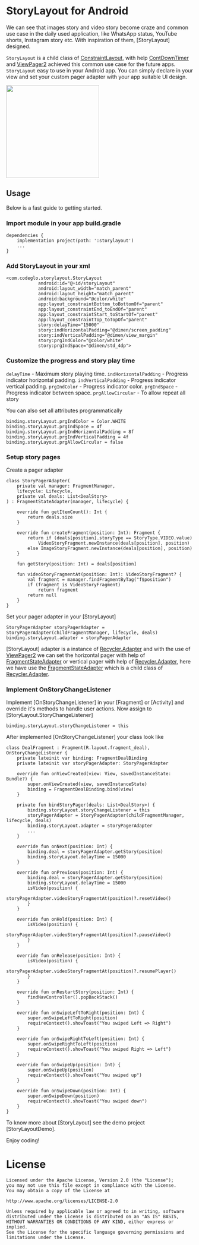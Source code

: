 # StoryLayout for Android

We can see that images story and video story become craze and common use case in the daily used application,
like WhatsApp status, YouTube shorts, Instagram story etc. With inspiration of them, [StoryLayout] designed. 

`StoryLayout` is a child class of [ConstraintLayout](https://developer.android.com/reference/androidx/constraintlayout/widget/ConstraintLayout),
with help [ContDownTimer](https://developer.android.com/reference/android/os/CountDownTimer) and 
[ViewPager2](https://developer.android.com/jetpack/androidx/releases/viewpager2) achieved this common use case for the future apps.
`StoryLayout` easy to use in your Android app. You can simply declare in your view and set your custom pager adapter with your app suitable 
UI design. 

<img src="https://github.com/riontech-xten/StoryLayout/blob/main/ezgif.com-video-to-gif.gif" width="250"/>

## Usage

Below is a fast guide to getting started.

### Import module in your app build.gradle 

```
dependencies {
    implementation project(path: ':storylayout')
    ...
}
```

### Add StoryLayout in your xml

```
<com.codeglo.storylayout.StoryLayout
            android:id="@+id/storyLayout"
            android:layout_width="match_parent"
            android:layout_height="match_parent"
            android:background="@color/white"
            app:layout_constraintBottom_toBottomOf="parent"
            app:layout_constraintEnd_toEndOf="parent"
            app:layout_constraintStart_toStartOf="parent"
            app:layout_constraintTop_toTopOf="parent"
            story:delayTime="15000"
            story:indHorizontalPadding="@dimen/screen_padding"
            story:indVerticalPadding="@dimen/view_margin"
            story:prgIndColor="@color/white"
            story:prgIndSpace="@dimen/std_4dp">
```

### Customize the progress and story play time 

```delayTime``` - Maximum story playing time. 
```indHorizontalPadding``` - Progress indicator horizontal padding.
```indVerticalPadding``` - Progress indicator vertical padding.
```prgIndColor``` - Progress indicator color.
```prgIndSpace``` - Progress indicator between space.
```prgAllowCircular``` - To allow repeat all story

You can also set all attributes programmatically

```
binding.storyLayout.prgIndColor = Color.WHITE
binding.storyLayout.prgIndSpace = 4f
binding.storyLayout.prgIndHorizontalPadding = 8f
binding.storyLayout.prgIndVerticalPadding = 4f
binding.storyLayout.prgAllowCircular = false
```

### Setup story pages

Create a pager adapter
```
class StoryPagerAdapter(
    private val manager: FragmentManager,
    lifecycle: Lifecycle,
    private val deals: List<DealStory>
) : FragmentStateAdapter(manager, lifecycle) {

    override fun getItemCount(): Int {
        return deals.size
    }

    override fun createFragment(position: Int): Fragment {
        return if (deals[position].storyType == StoryType.VIDEO.value)
            VideoStoryFragment.newInstance(deals[position], position)
        else ImageStoryFragment.newInstance(deals[position], position)
    }

    fun getStory(position: Int) = deals[position]

    fun videoStoryFragmentAt(position: Int): VideoStoryFragment? {
        val fragment = manager.findFragmentByTag("f$position")
        if (fragment is VideoStoryFragment)
            return fragment
        return null
    }
}
```

Set your pager adapter in your [StoryLayout]

```
StoryPagerAdapter storyPagerAdapter = StoryPagerAdapter(childFragmentManager, lifecycle, deals)
binding.storyLayout.adapter = storyPagerAdapter
```

[StoryLayout] adapter is a instance of [Recycler.Adapter](https://developer.android.com/reference/kotlin/androidx/recyclerview/widget/RecyclerView.Adapter) and with the use of
[ViewPager2](https://developer.android.com/jetpack/androidx/releases/viewpager2) we can set the horizontal pager with help of [FragmentStateAdapter](https://developer.android.com/reference/kotlin/androidx/viewpager2/adapter/FragmentStateAdapter)
or vertical pager with help of [Recycler.Adapter](https://developer.android.com/reference/kotlin/androidx/recyclerview/widget/RecyclerView.Adapter), here we have use the
[FragmentStateAdapter](https://developer.android.com/reference/kotlin/androidx/viewpager2/adapter/FragmentStateAdapter) which is a child class of [Recycler.Adapter](https://developer.android.com/reference/kotlin/androidx/recyclerview/widget/RecyclerView.Adapter). 


### Implement OnStoryChangeListener

Implement [OnStoryChangeListener] in your [Fragment] or [Activity] and override it's methods to 
handle user actions. Now assign to [StoryLayout.StoryChangeListener]

```
binding.storyLayout.storyChangeListener = this
```

After implemented [OnStoryChangeListener] your class look like

```
class DealFragment : Fragment(R.layout.fragment_deal), OnStoryChangeListener {
    private lateinit var binding: FragmentDealBinding
    private lateinit var storyPagerAdapter: StoryPagerAdapter

    override fun onViewCreated(view: View, savedInstanceState: Bundle?) {
        super.onViewCreated(view, savedInstanceState)
        binding = FragmentDealBinding.bind(view)
    }

    private fun bindStoryPager(deals: List<DealStory>) {
        binding.storyLayout.storyChangeListener = this
        storyPagerAdapter = StoryPagerAdapter(childFragmentManager, lifecycle, deals)
        binding.storyLayout.adapter = storyPagerAdapter
        ...
    }

    override fun onNext(position: Int) {
        binding.deal = storyPagerAdapter.getStory(position)
        binding.storyLayout.delayTime = 15000
    }

    override fun onPrevious(position: Int) {
        binding.deal = storyPagerAdapter.getStory(position)
        binding.storyLayout.delayTime = 15000
        isVideo(position) {
            storyPagerAdapter.videoStoryFragmentAt(position)?.resetVideo()
        }
    }

    override fun onHold(position: Int) {
        isVideo(position) {
            storyPagerAdapter.videoStoryFragmentAt(position)?.pauseVideo()
        }
    }

    override fun onRelease(position: Int) {
        isVideo(position) {
            storyPagerAdapter.videoStoryFragmentAt(position)?.resumePlayer()
        }
    }

    override fun onRestartStory(position: Int) {
        findNavController().popBackStack()
    }

    override fun onSwipeLeftToRight(position: Int) {
        super.onSwipeLeftToRight(position)
        requireContext().showToast("You swiped Left => Right")
    }

    override fun onSwipeRightToLeft(position: Int) {
        super.onSwipeRightToLeft(position)
        requireContext().showToast("You swiped Right => Left")
    }

    override fun onSwipeUp(position: Int) {
        super.onSwipeUp(position)
        requireContext().showToast("You swiped up")
    }

    override fun onSwipeDown(position: Int) {
        super.onSwipeDown(position)
        requireContext().showToast("You swiped down")
    }
}
```

To know more about [StoryLayout] see the demo project [StoryLayoutDemo].

Enjoy coding!

License
=======

    Licensed under the Apache License, Version 2.0 (the "License");
    you may not use this file except in compliance with the License.
    You may obtain a copy of the License at

    http://www.apache.org/licenses/LICENSE-2.0

    Unless required by applicable law or agreed to in writing, software
    distributed under the License is distributed on an "AS IS" BASIS,
    WITHOUT WARRANTIES OR CONDITIONS OF ANY KIND, either express or implied.
    See the License for the specific language governing permissions and
    limitations under the License.
